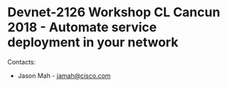 # Devnet-2126 Workshop CL Cancun 2018 - Automate service deployment in your network



Contacts:
* Jason Mah - jamah@cisco.com